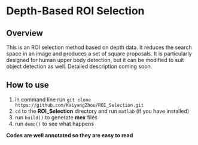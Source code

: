 # Depth-Based ROI Selection
## Overview
This is an ROI selection method based on depth data. It reduces the search space in an image and produces a set of square proposals. It is particularly designed for human upper body detection, but it can be modified to suit object detection as well. Detailed description coming soon.

## How to use
1. in command line run `git clone https://github.com/KaiyangZhou/ROI_Selection.git`
2. `cd` to the **ROI_Selection** directory and run `matlab` (if you have installed)
3. run `build()` to generate **mex** files
4. run `demo()` to see what happens

**Codes are well annotated so they are easy to read**

